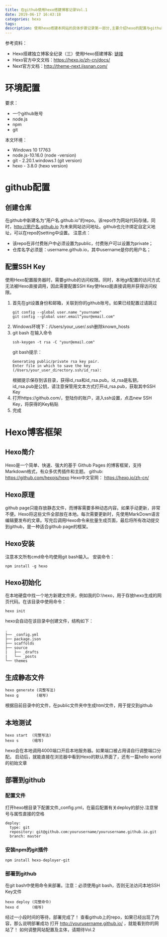 ```yaml
---
title: 在github使用hexo搭建博客记录Vol.1
date: 2019-06-17 16:43:18
categories: hexo
tags: 
description: 使用hexo搭建本网站的具体步骤记录第一部分,主要介绍hexo的配置与github部署
---
```


参考资料：
- Hexo搭建独立博客全纪录（三）使用Hexo搭建博客: [链接](https://baoyuzhang.github.io/2017/05/12/%E3%80%90Hexo%E6%90%AD%E5%BB%BA%E7%8B%AC%E7%AB%8B%E5%8D%9A%E5%AE%A2%E5%85%A8%E7%BA%AA%E5%BD%95%E3%80%91%EF%BC%88%E4%B8%89%EF%BC%89%E4%BD%BF%E7%94%A8Hexo%E6%90%AD%E5%BB%BA%E5%8D%9A%E5%AE%A2/)
- Hexo官方中文文档：<https://hexo.io/zh-cn/docs/>
- Next官方文档：<http://theme-next.iissnan.com/>

# 环境配置
要求：
- 一个github账号
- node.js
- npm
- git

本文环境：
- Windows 10 17763
- node.js-10.16.0 (node -version)
- git - 2.20.1.windows.1 (git version)
- hexo - 3.8.0 (hexo version)

# github配置
## 创建仓库
在github中新建名为“用户名.github.io”的repo。该repo作为网站代码存储，同时，http://用户名.github.io 为未来网站访问地址。github也允许绑定自定义地址，可以在repo的setting中设置。
注意点：
  - 该repo在非付费账户中必须设置为public，付费账户可以设置为private；
  - 仓库名字必须是：username.github.io，其中username是你的用户名；

## 配置SSH Key
使用Hexo配置服务器时，需要github的访问权限。同时，本地git配置的访问方式无法被Hexo直接调用，因此需要配置SSH Key使Hexo能直接调用并获得访问权限。

1. 首先在git设置身份和邮箱，关联到你的github账号。如果已经配置过请跳过
    ```
    git config --global user.name "yourname"
    git config --global user.email“your@email.com"
    ```
2. Windows环境下：/Users/your_user/.ssh删除known_hosts
3. git bash 在输入命令
   ```
   ssh-keygen -t rsa -C "your@email.com"
   ```
   git bash提示：
   ```
   Generating public/private rsa key pair.
   Enter file in which to save the key (/Users/your_user_directory.ssh/id_rsa):
   ```
   根据提示保存到该目录，获得id_rsa和id_rsa.pub。id_rsa是私钥，id_rsa.pub是公钥，请注意保管用文本方式打开id_rsa.pub，获取其中SSH Key
4. 打开https://github.com/，登陆你的账户，进入ssh设置，点击new SSH Key，将获得的Key粘贴
5. 完成

# Hexo博客框架
## Hexo简介
Hexo是一个简单、快速、强大的基于 Github Pages 的博客框架，支持Markdown格式，有众多优秀插件和主题。
github: https://github.com/hexojs/hexo
Hexo中文官网： https://hexo.io/zh-cn/

## Hexo原理
github page只能存放静态文件，而博客需要多种动态内容。如果手动更新，非常不便。Hexo将这些文件全部放在本地。每次需要更新时，先使用MarkDown语言编辑要发布的文章。写完后调用Hexo命令来批量生成页面，最后将所有改动提交到github，是一种适合github page的框架。

## Hexo安装
注意本文所有cmd命令均使用git bash输入。
安装命令：
```
npm install -g hexo
```

## Hexo初始化
在本地硬盘中找一个地方新建文件夹，例如我的D:\hexo，用于存放hexo生成的网页代码。在该目录中使用命令：
```
hexo init
```
hexo会自动在该目录中创建文件，结构如下：
```
.
├── _config.yml
├── package.json
├── scaffolds
├── source
|   ├── _drafts
|   └── _posts
└── themes
```
## 生成静态文件
```
hexo generate (完整写法)
hexo g        (缩写)
```
根据目前目录中的文件，在public文件夹中生成html文件，用于提交到github

## 本地测试
```
hexo start  (完整写法)
hexo s      (缩写)
```
hexo会在本地调用4000端口开启本地服务器。如果端口被占用请自行调整端口分配。
启动后，就能直接在浏览器中看到Hexo的默认界面了，还有一篇hello world的初始文章

## 部署到github
### 配置文件
打开hexo根目录下配置文件_config.yml，在最后配置有关deploy的部分.注意冒号与属性直接的空格
```
deploy:
  type: git
  repository: git@github.com:yourusername/yourusername.github.io.git
  branch: master
```
### 安装npm的git插件
```
npm install hexo-deployer-git
```
### 部署到github
在git bash中使用命令来部署。注意：必须使用git bash，否则无法访问本地SSH Key文件
```
hexo deploy (完整命令)
hexo d      (缩写)
```
经过一小段时间的等待，部署完成了！
查看github上的repo，如果已经出现了内容，那么说明部署成功
打开 <http://yourusername.github.io/> ，就能看到你的网站了！
如何调整网站配置及主体，请期待Vol.2